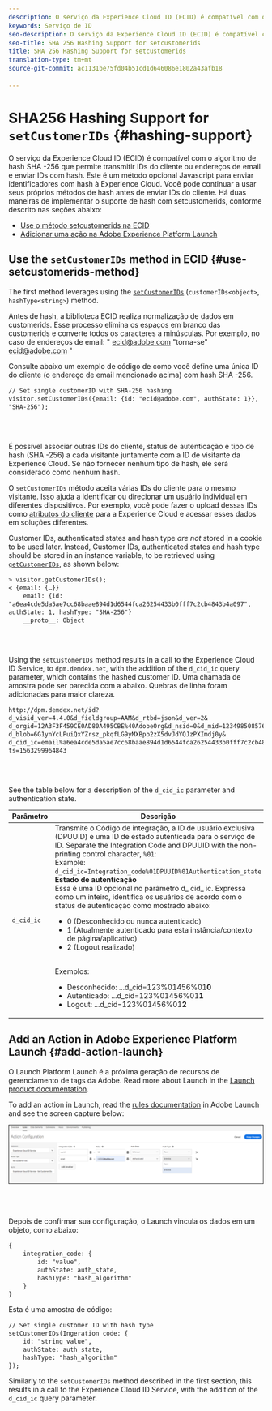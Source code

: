 ```yaml
---
description: O serviço da Experience Cloud ID (ECID) é compatível com o algoritmo de hash SHA -256 que permite transmitir IDs do cliente ou endereços de email e enviar IDs com hash. Este é um método opcional Javascript para enviar identificadores com hash à Experience Cloud. Você pode continuar a usar seus próprios métodos de hash antes de enviar IDs do cliente.
keywords: Serviço de ID
seo-description: O serviço da Experience Cloud ID (ECID) é compatível com o algoritmo de hash SHA -256 que permite transmitir IDs do cliente ou endereços de email e enviar IDs com hash. Este é um método opcional Javascript para enviar identificadores com hash à Experience Cloud. Você pode continuar a usar seus próprios métodos de hash antes de enviar IDs do cliente.
seo-title: SHA 256 Hashing Support for setcustomerids
title: SHA 256 Hashing Support for setcustomerids
translation-type: tm+mt
source-git-commit: ac1131be75fd04b51cd1d646086e1802a43afb18

---
```



# SHA256 Hashing Support for `setCustomerIDs` {#hashing-support}

O serviço da Experience Cloud ID (ECID) é compatível com o algoritmo de hash SHA -256 que permite transmitir IDs do cliente ou endereços de email e enviar IDs com hash. Este é um método opcional Javascript para enviar identificadores com hash à Experience Cloud. Você pode continuar a usar seus próprios métodos de hash antes de enviar IDs do cliente.
Há duas maneiras de implementar o suporte de hash com setcustomerids, conforme descrito nas seções abaixo:

* [Use o método setcustomerids na ECID](/help/reference/hashing-support.md#use-setcustomerids-method)
* [Adicionar uma ação na Adobe Experience Platform Launch](/help/reference/hashing-support.md#add-action-launch)

## Use the `setCustomerIDs` method in ECID {#use-setcustomerids-method}

The first method leverages using the [`setCustomerIDs`](/help/library/get-set/setcustomerids.md) (`customerIDs<object>`, `hashType<string>`) method.

Antes de hash, a biblioteca ECID realiza normalização de dados em customerids. Esse processo elimina os espaços em branco das customerids e converte todos os caracteres a minúsculas. Por exemplo, no caso de endereços de email: " ecid@adobe.com "torna-se" ecid@adobe.com "

Consulte abaixo um exemplo de código de como você define uma única ID do cliente (o endereço de email mencionado acima) com hash SHA -256.

```
// Set single customerID with SHA-256 hashing
visitor.setCustomerIDs({email: {id: "ecid@adobe.com", authState: 1}}, "SHA-256");
```

<br> 

É possível associar outras IDs do cliente, status de autenticação e tipo de hash (SHA -256) a cada visitante juntamente com a ID de visitante da Experience Cloud. Se não fornecer nenhum tipo de hash, ele será considerado como nenhum hash.

O `setCustomerIDs` método aceita várias IDs do cliente para o mesmo visitante. Isso ajuda a identificar ou direcionar um usuário individual em diferentes dispositivos. Por exemplo, você pode fazer o upload dessas IDs como [atributos do cliente](https://docs.adobe.com/content/help/en/core-services/interface/customer-attributes/attributes.html) para a Experience Cloud e acessar esses dados em soluções diferentes.

Customer IDs, authenticated states and hash type *are not* stored in a cookie to be used later. Instead, Customer IDs, authenticated states and hash type should be stored in an instance variable, to be retrieved using [`getCustomerIDs`](/help/library/get-set/getcustomerids.md), as shown below:

```
> visitor.getCustomerIDs();
< {email: {…}}
    email: {id: "a6ea4cde5da5ae7cc68baae894d1d6544fca26254433b0fff7c2cb4843b4a097", authState: 1, hashType: "SHA-256"}
    __proto__: Object
```

<br> 

Using the `setCustomerIDs` method results in a call to the Experience Cloud ID Service, to `dpm.demdex.net`, with the addition of the `d_cid_ic` query parameter, which contains the hashed customer ID. Uma chamada de amostra pode ser parecida com a abaixo. Quebras de linha foram adicionadas para maior clareza.

```
http://dpm.demdex.net/id?d_visid_ver=4.4.0&d_fieldgroup=AAM&d_rtbd=json&d_ver=2&
d_orgid=12A3F3F459CE0AD80A495CBE%40AdobeOrg&d_nsid=0&d_mid=12349850857640731290890207735189050123&
d_blob=6G1ynYcLPuiQxYZrsz_pkqfLG9yMXBpb2zX5dvJdYQJzPXImdj0y&
d_cid_ic=email%a6ea4cde5da5ae7cc68baae894d1d6544fca26254433b0fff7c2cb4843b4a097%011&
ts=1563299964843
```

<br> 

See the table below for a description of the `d_cid_ic` parameter and authentication state.

| Parâmetro | Descrição |
|------------|----------|
| `d_cid_ic` | Transmite o Código de integração, a ID de usuário exclusiva (DPUUID) e uma ID de estado autenticada para o serviço de ID. Separate the Integration Code and DPUUID with the non-printing control character, <code>%01</code>: <br> Example: <code>d_cid_ic=Integration_code%01DPUUID%01Authentication_state</code> <br> <b>Estado de autenticação</b> <br> Essa é uma ID opcional no parâmetro d_ cid_ ic. Expressa como um inteiro, identifica os usuários de acordo com o status de autenticação como mostrado abaixo: <br> <ul><li>0 (Desconhecido ou nunca autenticado)</li><li>1 (Atualmente autenticado para esta instância/contexto de página/aplicativo)</li><li>2 (Logout realizado)</li></ul> <br> Exemplos: <br> <ul><li>Desconhecido: ...d_cid=123%01456%01<b>0</b></li><li>Autenticado: ...d_cid=123%01456%01<b>1</b></li><li>Logout: ...d_cid=123%01456%01<b>2</b></li></ul> |

## Add an Action in Adobe Experience Platform Launch {#add-action-launch}

O Launch Platform Launch é a próxima geração de recursos de gerenciamento de tags da Adobe. Read more about Launch in the [Launch product documentation](https://docs.adobe.com/content/help/en/launch/using/overview.html).

To add an action in Launch, read the [rules documentation](https://docs.adobe.com/help/en/launch/using/reference/manage-resources/rules.html) in Adobe Launch and see the screen capture below:

![](/help/reference/assets/hashing-support.png)

<br> 

Depois de confirmar sua configuração, o Launch vincula os dados em um objeto, como abaixo:

```
{
    integration_code: {
        id: "value",
        authState: auth_state,
        hashType: "hash_algorithm"
    }
}
```

Esta é uma amostra de código:

```
// Set single customer ID with hash type
setCustomerIDs(Ingeration code: {
    id: "string_value",
    authState: auth_state,
    hashType: "hash_algorithm"
});
```

Similarly to the `setCustomerIDs` method described in the first section, this results in a call to the Experience Cloud ID Service, with the addition of the `d_cid_ic` query parameter.
